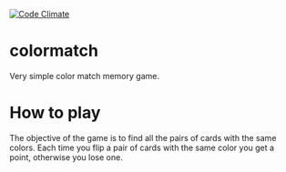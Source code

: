[![Code Climate](https://codeclimate.com/github/wjanoti/colormatch/badges/gpa.svg)](https://codeclimate.com/github/wjanoti/colormatch)

colormatch
==========

Very simple color match memory game.

How to play
===========

The objective of the game is to find all the pairs of cards with the same colors.
Each time you flip a pair of cards with the same color you get a point, otherwise you lose one.
